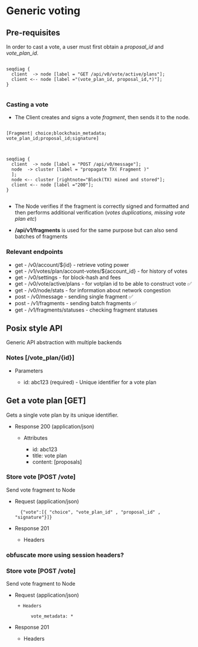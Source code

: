 # Generic voting

## Pre-requisites

In order to cast a vote, a user must first obtain a *proposal_id* and *vote_plan_id*.


```kroki-seqdiag

seqdiag {
  client  -> node [label = "GET /api/v0/vote/active/plans"];
  client <-- node [label ="(vote_plan_id, proposal_id,*)"];
}
    
```

### Casting a vote

- The Client creates and signs a vote *fragment*, then sends it to the node.

```kroki-nomnoml

[Fragment| choice;blockchain_metadata; vote_plan_id;proposal_id;signature]
    
```

```kroki-seqdiag

seqdiag {
  client  -> node [label = "POST /api/v0/message"];
  node  -> cluster [label = "propagate TX( Fragment )"
  ];
  node <-- cluster [rightnote="Block(TX) mined and stored"];
  client <-- node [label ="200"];
}
    
```

- The Node verifies if the fragment is correctly signed and formatted and then performs additional verification (*votes duplications, missing vote plan etc*)

- **/api/v1/fragments** is used for the same purpose but can also send batches of fragments


### Relevant endpoints

- get  - /v0/account/${id} - retrieve voting power
- get  - /v1/votes/plan/account-votes/${account_id} - for history of votes
- get  -  /v0/settings - for block-hash and fees
- get  -  /v0/vote/active/plans - for votplan id to be able to construct vote ✅ 	
- get  -  /v0/node/stats - for information about network congestion
- post  - /v0/message - sending single fragment ✅ 	
- post  - /v1/fragments -  sending batch fragments ✅ 	
- get   - /v1/fragments/statuses - checking fragment statuses


## Posix style API
Generic API abstraction with multiple backends


### Notes [/vote_plan/{id}]

+ Parameters

    + id: abc123 (required) - Unique identifier for a vote plan

## Get a vote plan [GET]
Gets a single vote plan by its unique identifier.

+ Response 200 (application/json)

    + Attributes

        + id: abc123
        + title: vote plan
        + content: [proposals]


### Store vote [POST /vote]

Send vote fragment to Node

+ Request (application/json)

        {"vote":[{ "choice", "vote_plan_id" , "proposal_id" , "signature"}]}

+ Response 201

    + Headers


### obfuscate more using session headers?
### Store vote [POST /vote]

Send vote fragment to Node

+ Request (application/json)

       + Headers

            vote_metadata: *

+ Response 201

    + Headers      



